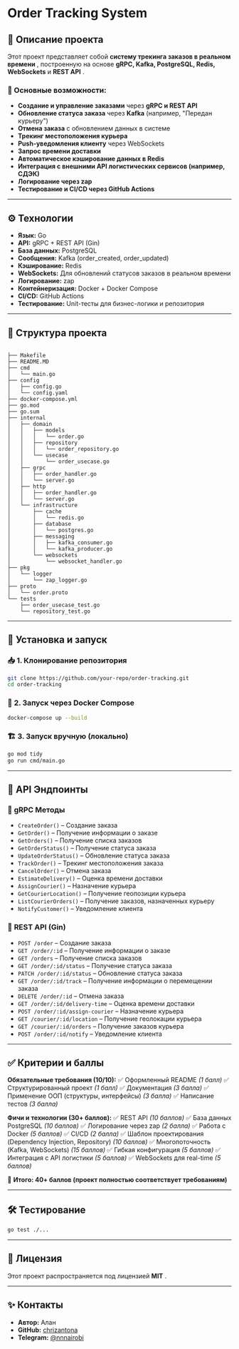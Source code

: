 # Order Tracking System

## 📌 Описание проекта

Этот проект представляет собой  **систему трекинга заказов в реальном времени** , построенную на основе **gRPC, Kafka, PostgreSQL, Redis, WebSockets** и  **REST API** .

### 🔹 Основные возможности:

* **Создание и управление заказами** через **gRPC и REST API**
* **Обновление статуса заказа** через **Kafka** (например, "Передан курьеру")
* **Отмена заказа** с обновлением данных в системе
* **Трекинг местоположения курьера**
* **Push-уведомления клиенту** через WebSockets
* **Запрос времени доставки**
* **Автоматическое кэширование данных в Redis**
* **Интеграция с внешними API логистических сервисов (например, СДЭК)**
* **Логирование через zap**
* **Тестирование и CI/CD через GitHub Actions**

---

## ⚙️ Технологии

* **Язык:** Go
* **API:** gRPC + REST API (Gin)
* **База данных:** PostgreSQL
* **Сообщения:** Kafka (order_created, order_updated)
* **Кэширование:** Redis
* **WebSockets:** Для обновлений статусов заказов в реальном времени
* **Логирование:** zap
* **Контейнеризация:** Docker + Docker Compose
* **CI/CD:** GitHub Actions
* **Тестирование:** Unit-тесты для бизнес-логики и репозитория

---

## 📂 Структура проекта

```plaintext

├── Makefile
├── README.MD
├── cmd
│   └── main.go
├── config
│   ├── config.go
│   └── config.yaml
├── docker-compose.yml
├── go.mod
├── go.sum
├── internal
│   ├── domain
│   │   ├── models
│   │   │   └── order.go
│   │   ├── repository
│   │   │   └── order_repository.go
│   │   └── usecase
│   │       └── order_usecase.go
│   ├── grpc
│   │   ├── order_handler.go
│   │   └── server.go
│   ├── http
│   │   ├── order_handler.go
│   │   └── server.go
│   └── infrastructure
│       ├── cache
│       │   └── redis.go
│       ├── database
│       │   └── postgres.go
│       ├── messaging
│       │   ├── kafka_consumer.go
│       │   └── kafka_producer.go
│       └── websockets
│           └── websocket_handler.go
├── pkg
│   └── logger
│       └── zap_logger.go
├── proto
│   └── order.proto
└── tests
    ├── order_usecase_test.go
    └── repository_test.go

```

---

## 🚀 Установка и запуск

### 📥 **1. Клонирование репозитория**

```bash
git clone https://github.com/your-repo/order-tracking.git
cd order-tracking
```

### 🐳 **2. Запуск через Docker Compose**

```bash
docker-compose up --build
```

### 🏗 **3. Запуск вручную (локально)**

```bash
go mod tidy
go run cmd/main.go
```

---

## 📌 API Эндпоинты

### 🔹 **gRPC Методы**

* `CreateOrder()` – Создание заказа
* `GetOrder()` – Получение информации о заказе
* `GetOrders()` – Получение списка заказов
* `GetOrderStatus()` – Получение статуса заказа
* `UpdateOrderStatus()` – Обновление статуса заказа
* `TrackOrder()` – Трекинг местоположения заказа
* `CancelOrder()` – Отмена заказа
* `EstimateDelivery()` – Оценка времени доставки
* `AssignCourier()` – Назначение курьера
* `GetCourierLocation()` – Получение геопозиции курьера
* `ListCourierOrders()` – Получение заказов, назначенных курьеру
* `NotifyCustomer()` – Уведомление клиента

### 🔹 **REST API (Gin)**

* `POST /order` – Создание заказа
* `GET /order/:id` – Получение информации о заказе
* `GET /orders` – Получение списка заказов
* `GET /order/:id/status` – Получение статуса заказа
* `PATCH /order/:id/status` – Обновление статуса заказа
* `GET /order/:id/track` – Получение информации о перемещении заказа
* `DELETE /order/:id` – Отмена заказа
* `GET /order/:id/delivery-time` – Оценка времени доставки
* `POST /order/:id/assign-courier` – Назначение курьера
* `GET /courier/:id/location` – Получение геолокации курьера
* `GET /courier/:id/orders` – Получение заказов курьера
* `POST /order/:id/notify` – Уведомление клиента

---

## ✅ Критерии и баллы

**Обязательные требования (10/10):**
✅ Оформленный README *(1 балл)*
✅ Структурированный проект *(1 балл)*
✅ Документация *(3 балла)*
✅ Применение ООП (структуры, интерфейсы) *(3 балла)*
✅ Написание тестов *(3 балла)*

**Фичи и технологии (30+ баллов):**
✅ REST API *(10 баллов)*
✅ База данных PostgreSQL *(10 баллов)*
✅ Логирование через zap *(2 балла)*
✅ Работа с Docker *(5 баллов)*
✅ CI/CD *(2 балла)*
✅ Шаблон проектирования (Dependency Injection, Repository) *(10 баллов)*
✅ Многопоточность (Kafka, WebSockets) *(15 баллов)*
✅ Гибкая конфигурация *(5 баллов)*
✅ Интеграция с API логистики *(5 баллов)*
✅ WebSockets для real-time *(5 баллов)*

📌 **Итого: 40+ баллов (проект полностью соответствует требованиям)**

---

## 🛠 **Тестирование**

```bash
go test ./...
```

---

## 📜 **Лицензия**

Этот проект распространяется под лицензией  **MIT** .

---

## ✨ **Контакты**

* **Автор:** Алан
* **GitHub:** [chrizantona](https://github.com/chrizantona)
* **Telegram:** [@nnnairobi](https://t.me/nnnairobi)
